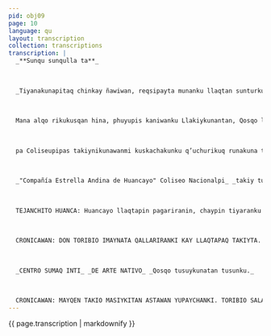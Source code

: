 ```yaml
---
pid: obj09
page: 10
language: qu
layout: transcription
collection: transcriptions
transcription: |
  _**Sunqu sunqulla ta**_
  
  
  
  _Tiyanakunapitaq chinkay ñawiwan, reqsipayta munanku llaqtan sunturkunata._
  
  
  
  Mana alqo rikukusqan hina, phuyupis kaniwanku Llakiykunantan, Qosqo llaqtayta yuyarispa kay Intichay p’unchaypi, sonqoytaq astawan nanaywan ni maygen Lima llaqtaq patankunapi aypaspapis kay nanayniyman. Kay yuyayniymantataq riqch’anin, comision kamachiwasqankupi kayp’unchaypaq Coliseoman rinaypaq, yuyaychayunaykupaq uyarinaykupaq, rimasqankupi, t'aqtapiyasqankuta kikin wañuyninchistawan kuskachakuspa. Nataq p’unchay wasapaykun tutanmast'arispa hatun Mama Qocha hina atipayyukuspa. Coliseo Nacionalman chayaqtuyku taq, ñan achhuyasqayku hinaman uyariykuñan waylas takikunata, carrukunataq qapariy puriyninkuwan upayapunku kay taki mast'arikusqanwan. Boleteria nisqankupitaq hawa llaqta runakuna achhuyukunku Bolivar kiqllupi coliseuman haykunankupaq. Kikin takiy patapitaq, runa qhawaqkunapis asiyuspa t'aqllakunku Niykumanmi wayñu uyarisqankun tullun ukhuntaraq k’iriykachan, tullunta chilinanta ima chapchiykuspa "Tejanchito Huanca takisqanpitaq uywa hina p’itarispa llaqtay nuqaman hamun, kay irgeman riqch’achiniraq mallkikunaq sumaq takisqanman, Chayna musqoychaspataq, ñuqapis q’uchurikuni llapa llaqtamasi runakunawan comisiunniyta qonqaspa. P'unchay wasapaytaq tutaywanku t'aqllakuyta uyarispa. P'achallikuy wasichakunapitaq, uyariyku tukuy rimasqankuta takiq runakunapis paykunapura puriyninkupi q’aqyayakunku. Chayllaman uyariryku Felicitas Becerra Carpioq asikuyninta, paymi sonqoy ukhupi chullata takapayawan sumaq sipas kayninwan urpi hina kasqan rayku, llaqtaq p’achawan sumaq k’anchayta churakusqan rayku, hinamantaq Montoro khunapayman nini photuta orqonannaq, kikillantaq ñoqapis ñawpaq tapurikuyta kachaykuni. CRONICAWAN: IMAYNATAN QALLARIRANKI KAY LLAQTAQSUMAQ TAKIYNINPI. FELICITAS BECERRA CARPIO: Chunka iskayniyuq wata hunt’asqaymanta pachan mast'arirani takiyniyta, astawan Huancayo llaqtaq waynuchankunawan kushkachakuspa kayLima llaqtapi, yachay wasipi kasqaymanta pacha. Ichaqa 1970 watapi, ñan takispa llank'araniña Coliseo Puente del Ejército nisqankupi, chaypin rimasqayku ta nawpachiraykuña qelqapi qelqayuspa wiraqocha César Gallegoswan arwasqayki hina kay Conseo Nvacio nalpi llank'ayuspa. Takisqay rayku sutichaywankutaq Mantarina qeCentro" hina. CRONICAWAN; MAY LLAQTAMANTAN KANKI. .. MANTARINA DEL CENIRO: Cheqaqllata nishayki ñoqaqa kay Lima llaqtamantan ikani, nisqayna hinapas ñawpaqmantaraq kuskachakuni Huancayo llaqtaq sumaq waynuchankunawan, huaylaswan astawan yuyaychakuspa kunanpachaqa tiyashanin Santiago de Surco distritupi. CRONICAWAN: QALLARISQAY KIMANTA PACHA MAYPITAQ ASWAN HATUN HAYLLIYKI. MANTARINA DEL CENTRO: Lla
  
  
  
  pa Coliseupipas takiynikunawanmi kuskachakunku q’uchurikuq runakuna t'aqllakuyninwan ñuqawan kuskachakunku, ichaqa yuyashaniragmi sumaqkusikusqayta Sono Radio takiy wasipi iskay takiyniyta paqarichisqay rayku45 RPM dis nisqankupi. CRONICAWAN: KARANCHURI PISIPAYNIKU KAY LLAQTAPAQ TAKISQAYKIPI. MANTARINA DEL CENTRO: Manaraqmi pisipayanichu. CRONICAWAN: MAYQEN ¡AKIQ MASIYKITATAQ ASTAWANRI YUPAYCHANKI. MANTARINA DEL CENTRO: Yuyayniypi allin saminchasga kashan Picaflor, de los Andes, sumaq takiynin rayku.narun CRONICAWAN: IMA LLAQTATAKIYWANTAQ ASTAWAN KUSKACHAKUNKI. MANTARINA DEL CENTRO: Muliza llaqta takikunawanmi sumaqta yuyaychani "Siempre te recordaré", "Tu desprecio" kay iskay takikunawanmi. .hn. Kikillantaqmi Coliseo wasipi tapurikuyku Compañía Estrella Andina de Huancayo umalliqninman Teófila Fernández de Espinoza maman, paytapis takiynin rayku riqsillankutaqmi Flonde Colca sutiwan, hinatan tapurayku: CRONICAWAN: IMAYNA¡AN TAKIYTARI QALLARIRANKI. FLOR DE COLCA: Santa Rosa de Ocopa Empresapin qallariranin takisqayta riqsichispa, chunka pisqayuq watañan chay takisqaypi hunt'achishanin. CRONICAWAN: MAY LLAQIA MANTAQ KANKI. FLOR DE COLCA Puquio llaqtapi paqariranin, ichaqa Huancayo laqtaq waynuchakunawanmi kawsayniyta kuskachakuni, kunantaq llank asnanin César Gallegos empresanpi. CPONICAWANi QALLARISQAy KIWAN HAT'NAYLLIVRI HAALADEL CAA haa.i. ELO i Wari uu a i llaliyaqa manaraqmi llallincnd, aniñila samimchawanku t'aqllayninkuwan ñuqawan kuskachakuq runakuna. CRONICAWAN: KARANCHURI PISIPAYNIYKI KAY ¡AKISQAYKIPI. FLOR DE COLCA: Manaraqmi psipanichu. (CRONICAWAN: MAYQEN TAKIQ MASIYKITATAQ ASTAWANRI YUPAYCHANKI. FLOR DE COLCA: Sonqoy ukhuipi yuyallanin Picaflor de los Andes sumaq takiynin rayku. " CRONICAWAN. IMALLAQIA TAKIYWANTAQ ASTAWAN KU SHKACHAHAKUNKI. FLOR DE COLCA: vikicina wambla" waylaswanmi astawan kusnkacahkuni. Chayninchayunaykutaq mink a tapukuynikupi Edwin Acón Rojas irqewawaman, takiyta uyarispa kikin Coliseo Nacionalpi, paytapas riqsillasqakutaq takiyninrayku "Telanchito Huanca" sutiyaywan, Picaflor de los Andes sutiyasqan rayku. ro CRONICAWAN: TEJANCHITO MINK'ASHAYKIKU KAY TAPUYNIKUPI, WILLAYWANKIMANCHU IMAYNATA KAY HATUN COLISEUPI TAKIYMAN PAQARIRANKI.
  
  
  
  _"Compañía Estrella Andina de Huancayo" Coliseo Nacionalpi_ _takiy tusuyninkuta mast'arinku._
  
  
  
  TEJANCHITO HUANCA: Huancayo llaqtapin pagariranin, chaypin tiyaranku taytaykuna kinsa wataymanta pachataq waylaskunata takiraniña.nehn Kay Lima llaqtapitaq takiyniyta mast'arirani Casa de la Cultura nisqa wasipi, llapa uyariqniykunataq sumaqta unanchaywaranku t'aqllakuyninwanuu u. HINAMANTAQ TELEVISIUNPI "El Mundo de los Niños" nisqankupi takirallanitaqmi, mink’awasqanku rayku, allinta chay pachapis qheparani, kikillantaqmi Coliseunkunapipas kay Coliseo Nacionalpi hina sumaqta kuskachakunku ñuqawan llapa q'uchurikuq runakuna. Kunanqa san lsidro yachaywasipi yachashani iskay ñiqe yachayta qespichispa, Consejo Distrital de san Isidro huj yachanaypaq beca nisqata mast'ariwasqan rayku, tiyanitaq Villa ErSalvadorpi mama taytaywan, chayllata niykiman kay rimayninchispi. Ñawinchayusqaykichis hina sumaqta rimapaywanku cdwincito wawa irqe, paymi hunt'achishan qanchiwatachantana, yuyayninta hatunta qespichispa Huancayo llaqtaq sumaq waynuchankunata." Hina purispataq achhuyuyku Toribio Salazar Riveram paymi "Centro Musical Vulkano Cerreño:: umalliqnin kasqa, nillantaq paykunas q’uchurikunku llapa Coliseupipas minero llank’aq takiyninta mast'arispa.
  
  
  
  CRONICAWAN: DON TORIBIO IMAYNATA QALLARIRANKI KAY LLAQTAPAQ TAKIYTA. eorTORIBIO SALAZAR.— Ñoqa 1949 watamanta pacha mast'arishanin Cerro. de Pasco llaqtaq sumaq takiyninta, minero llank’aq runakunamanta q’unchurikuq takiyninkuta. CRONICAWAN: MAY LLAQIAMANTA KANKI. TORIBIO SALAZAR.— Kikin Cerro de Pasco llaqtamantan kani, chaypin pagarirani. CRONICAWAN: KUNAN PACHA KAMA, HAYQAQMI SUMAQTA LLALLIRANKI KAY LLAQTA Q'UCHURIKUYNIYKIPI. TORIBIO SALAZAR.— Yupaychallanin sapa kutinpas Concurso lvacional de Folkore nisqankuta 1955 watapi paqarichikusqankuta Colíseo Cerrado wasipi, hinallataqmi chunka iskayniyuq disko takikunata nan qespi chiraniñan llpinku Cerro de Pasco waynuchakunawan, chaykuna sumaqta qhepan sonqo yuyayniypi. CRONICAWAN: MAYQENTAQRI ASWAN HATUN LLAKIYKI TAKISPA NAWSASQAYKIPI. TORIBIO SALAZ AR.— Ari kay q’uchurikuy kawsa kuraq churiyta chinkachiranin, unqoyta hap’ispa wañuran 1971 watapi, paypis ñoqa hina puriran takiyninta mast'arispa, cnayraykun astawan kuskachakunin llaqtaq takiynikuwan, chaywan kawsarispa.""
  
  
  
  _CENTRO SUMAQ INTI_ _DE ARTE NATIVO_ _Qosqo tusuykunatan tusunku._
  
  
  
  CRONICAWAN: MAYQEN TAKIO MASIYKITAN ASTAWAN YUPAYCHANKI. TORIBIO SALAZAR.— Kuskachakunin Picaflor de los Andes takiq runawan.nhuu. CRONICAWAN: IMA LLAQTA TAKIWANTAQ ASTAWAN KUSKACHAKUNKI. eTORIBO SALAZAR'— "Aguas de Pataqocha muliza waynuchawanmi. Mañakullasaykitaq mit'ali qelqaykipi churapuwanaykipaq conjuntuypa takiqkuna sutinta, paykuna kashanku Carmelo Valdéz, paymi riqsichikun Guardian Cerreno sutiwan, hinamantaq Juan Venturawan kuskachakun. Coliseuq tiqsiynintaq hatun wiñaymi, chaypin sunqu rurunchispis llanllirayan tukuy uyyaychaywan tupaspa, ¡lakisqanchispas, yuyayninchiswan kuskachakuspa hunt’akunku kikin llaqtaq allpanchiswan qaparishaqtaraq. musuq kawsayta mast'ariwaspanchis. Llaqtanchis waynuchakunataq. uyarispa sumaqtaraq k’ancharayan kikin takiy patapi. Phuyutapis tullapunraq tukuy yuyayninchista llakichiwaspanchis, karu llaqtanchispi mosqoychawaspanchis mana atiy tukuyta sonqo yuyanchista. taripaspa. Coliseo wasimanta lluqsimuspataq tapuyninchispi mana atikunchu panpachakuyta, astawan tongor ukhunchispipis chalataykuspa. Qespe k’anchaqkunapis phuyupayunku yuyayninchispitaq muyupayawanku tukuy ima rimapawasqankuta kay tapuyniykupi.. "Instituto Nacional de Cultura". paykunapis ñan chaqaqta kuskachakunanku llaqtanchis takiyninkunawan. kawsayninta sumaqta mast'arispa llapa llaqta takiqkunapaq". Yuyayllaykutaq wajcha runakunapi, paykunan sapa Intichay p’unchaypipas yuyay nawinchayninkupi, yuyaychanku llakiyninkuta qapariytaraq munaspa, sapa waynukunapi mañakuspa kawsayninkupi qhepasqankumanta, qonqasqa kasqankumanta hawan llaqtamanta kasqankumanta, kharu wiñaywan mana tukusqan unay puriyninkuta hawa llaqta runakuna sunqunkuta achhuyachispa.
---
```


{{ page.transcription | markdownify }}
